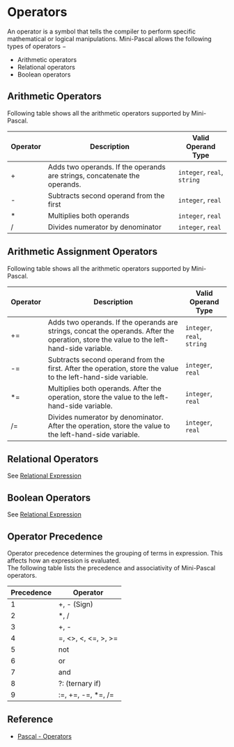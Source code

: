 # Operators
An operator is a symbol that tells the compiler to perform specific mathematical or logical manipulations. Mini-Pascal allows the following types of operators −
* Arithmetic operators
* Relational operators
* Boolean operators

## Arithmetic Operators
Following table shows all the arithmetic operators supported by Mini-Pascal.

| Operator | Description | Valid Operand Type |
| -------  | ----------  | ------------------ |
| + | Adds two operands. If the operands are strings, concatenate the operands. | `integer`, `real`, `string` |
| - | Subtracts second operand from the first | `integer`, `real`|
| * | Multiplies both operands | `integer`, `real`|
| / | Divides numerator by denominator | `integer`, `real`|

## Arithmetic Assignment Operators
Following table shows all the arithmetic operators supported by Mini-Pascal.

| Operator | Description | Valid Operand Type |
| -------  | ----------  | ------------------ |
| += | Adds two operands. If the operands are strings, concat the operands. After the operation, store the value to the left-hand-side variable. | `integer`, `real`, `string` |
| -= | Subtracts second operand from the first. After the operation, store the value to the left-hand-side variable. | `integer`, `real`|
| *= | Multiplies both operands. After the operation, store the value to the left-hand-side variable. | `integer`, `real`|
| /= | Divides numerator by denominator. After the operation, store the value to the left-hand-side variable. | `integer`, `real`|

## Relational Operators
See [Relational Expression](/BasicConcept/RelationalExpression.md#relational-operators)

## Boolean Operators
See [Relational Expression](/BasicConcept/RelationalExpression.md#boolean-operators)

## Operator Precedence
Operator precedence determines the grouping of terms in expression. This affects how an expression is evaluated.   
The following table lists the precedence and associativity of Mini-Pascal  operators.

| Precedence | Operator |
| ---------- | -------- |
| 1 | +, - (Sign) |
| 2 | *, / |
| 3 | +, - |
| 4 | =, <>, <, <=, >, >= |
| 5 | not |
| 6 | or |
| 7 | and |
| 8 | ?: (ternary if) |
| 9 | :=, +=, -=, *=, /= |

## Reference
* [Pascal - Operators](https://www.tutorialspoint.com/pascal/pascal_operators.htm)
